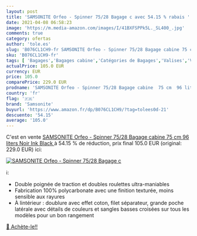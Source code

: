 ```yaml
---
layout: post
title: 'SAMSONITE Orfeo - Spinner 75/28 Bagage c avec 54.15 % rabais '
date: 2021-04-08 06:58:23
image: 'https://m.media-amazon.com/images/I/41BXFSPPk5L._SL400_.jpg'
comments: true
category: ofertas
author: 'tole.es'
slug: 'B076CL1CH9-fr SAMSONITE Orfeo - Spinner 75/28 Bagage cabine 75 cm 96...'
sku: 'B076CL1CH9-fr'
tags: [ 'Bagages','Bagages cabine','Catégories de Bagages','Valises','Valises et sacs de voyage','samsonite', ]
actualPrice: 105.0 EUR
currency: EUR
price: 105.0
comparePrice: 229.0 EUR
prodname: 'SAMSONITE Orfeo - Spinner 75/28 Bagage cabine  75 cm  96 liters  Noir  Ink Black '
country: 'fr'
flag: '🇫🇷'
brand: 'Samsonite'
buyurl: 'https://www.amazon.fr/dp/B076CL1CH9/?tag=tolees0d-21'
descuento: '54.15'
average: '105.0'
---
```


C'est en vente [SAMSONITE Orfeo - Spinner 75/28 Bagage cabine  75 cm  96 liters  Noir  Ink Black ](https://www.amazon.fr/dp/B076CL1CH9/?tag=tolees0d-21)  à  54.15 % de réduction, prix final  105.0 EUR (original: 229.0 EUR) ici:

[![SAMSONITE Orfeo - Spinner 75/28 Bagage c](https://m.media-amazon.com/images/I/41BXFSPPk5L._SL400_.jpg)](https://www.amazon.fr/dp/B076CL1CH9/?tag=tolees0d-21)

ℹ️:

- Double poignée de traction et doubles roulettes ultra-maniables
- Fabrication 100% polycarbonate avec une finition texturée, moins sensible aux rayures
- À lintérieur : doublure avec effet coton, filet séparateur, grande poche latérale avec détails de couleurs et sangles basses croisées sur tous les modèles pour un bon rangement

[🛒 Achète-le!!](https://www.amazon.fr/dp/B076CL1CH9/?tag=tolees0d-21)
